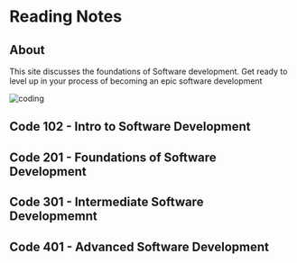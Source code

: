 # Reading Notes

## About
This site discusses the foundations of Software development. Get ready to level up in your process of becoming an epic software development

![coding](christina-wocintechchat-com-L85a1k-XqH8-unsplash.jpg)

## **Code 102** - Intro to Software Development

## **Code 201** - Foundations of Software Development

## **Code 301** - Intermediate Software Developmemnt

## **Code 401** - Advanced Software Development
